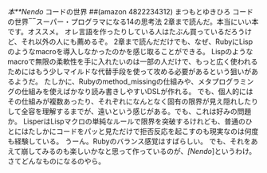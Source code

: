 *本**Nendo* コードの世界
 ##(amazon 4822234312)  まつもとゆきひろ コードの世界‾‾スーパー・プログラマになる14の思考法
2章まで読んだ。本当にいい本です。オススメ。
オレ言語を作ったりしている人はたぶん買っているだろうけど、それ以外の人にも薦めるぞ。
2章まで読んだだけでも、なぜ、RubyにLispのようなmacroを導入しなかったのかを感じ取ることができる。
Lispのようなmacroで無限の柔軟性を手に入れたいのは一部の人だけで、もっと広く使われるためにはもう少しマイルドな代替手段を使って攻める必要があるという狙いがあるようだ。
たしかに、Rubyのmethod_missingの仕組みや、メタプログラミングの仕組みを使えばかなり読み書きしやすいDSLが作れる。
でも、個人的にはその仕組みが複数あったり、それぞれになんとなく固有の限界が見え隠れしたりして全容を理解するまでが、遠いという感じがある。でも、これは好みの問題か。
LisperはLispマクロの単純なルールで限界を突破するけれども、普通のひとにはたしかにコードをパッと見ただけで拒否反応を起こすのも現実なのは何度も経験している。
うーん。Rubyのバランス感覚はすばらしい。
でも、それをあえて崩してみるのも楽しいかなと思って作っているのが、*[Nendo*]というわけ。さてどんなものになるのやら。
